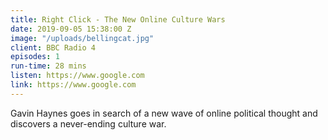 ```yaml
---
title: Right Click - The New Online Culture Wars
date: 2019-09-05 15:38:00 Z
image: "/uploads/bellingcat.jpg"
client: BBC Radio 4
episodes: 1
run-time: 28 mins
listen: https://www.google.com
link: https://www.google.com
---
```


Gavin Haynes goes in search of a new wave of online political thought and discovers a never-ending culture war.